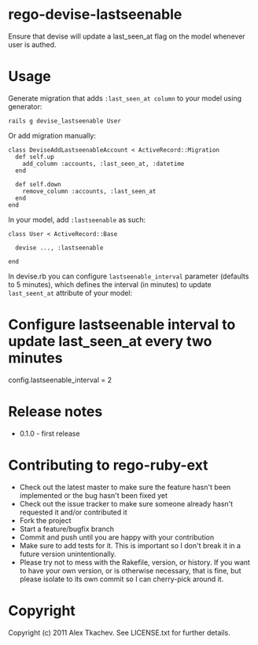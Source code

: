 # rego-devise-lastseenable

Ensure that devise will update a last_seen_at flag on the model whenever user is authed.

# Usage

Generate migration that adds `:last_seen_at column` to your model using generator:

    rails g devise_lastseenable User

Or add migration manually:

    class DeviseAddLastseenableAccount < ActiveRecord::Migration
      def self.up
        add_column :accounts, :last_seen_at, :datetime
      end

      def self.down
        remove_column :accounts, :last_seen_at
      end
    end


In your model, add `:lastseenable` as such:

    class User < ActiveRecord::Base

      devise ..., :lastseenable

    end


In devise.rb you can configure `lastseenable_interval` parameter (defaults to 5 minutes), which defines the interval (in minutes) to update `last_seent_at` attribute of your model:

  # Configure lastseenable interval to update last_seen_at every two minutes
  config.lastseenable_interval = 2


# Release notes

* 0.1.0 - first release

# Contributing to rego-ruby-ext

* Check out the latest master to make sure the feature hasn't been implemented or the bug hasn't been fixed yet
* Check out the issue tracker to make sure someone already hasn't requested it and/or contributed it
* Fork the project
* Start a feature/bugfix branch
* Commit and push until you are happy with your contribution
* Make sure to add tests for it. This is important so I don't break it in a future version unintentionally.
* Please try not to mess with the Rakefile, version, or history. If you want to have your own version, or is otherwise necessary, that is fine, but please isolate to its own commit so I can cherry-pick around it.

# Copyright

Copyright (c) 2011 Alex Tkachev. See LICENSE.txt for
further details.
